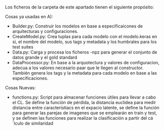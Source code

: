 Los ficheros de la carpeta de este apartado tienen el siguiente propósito:

Cosas ya usadas en A):
- Builder.py: Construir los modelos en base a especificaicones de arquitecturas y configuraciones.
- CreateModel.py: Crea tuplas para cada modelo con el modelo.keras en si, el nombre del modelo, sus tags y metadata y los humbrales para los test suites
- Data.py: Carga y procesa los ficheros -npz para generar el conjunto de datos grande y el gold standard
- DataProcessor.py: En base a la arquotectura y valores de configuracion, adecua a los valores necesario paar que le llegen al constructor. También genera los tags y la metadata para cada modelo en base a las especificaciones.
  
Cosas Nuevas:
- functions.py: Script para almacenar funciones útiles para llevar a cabo el CL. Se define la función de pérdida, la distancia euclidea para medir distancia entre caracteristiacs en el expacio latente, se define la función para generar las parejas de imagenes que se emplearán en train y test, y se definen las funciones para realizar la clasificación a partir del cá´lculo de similaridad
